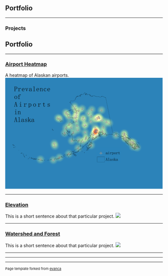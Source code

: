 ## Portfolio

---

### Projects
## Portfolio

---
### [Airport Heatmap](/project1/index)
A heatmap of Alaskan airports.
[<img src="project1/heatairports.pdf?raw=true"/>](/project1/index)

---
### [Elevation](/project2/index)
This is a short sentence about that particular project.
[<img src="project_probation/LOI_Transit_Isos.png?raw=true"/>](/project2/index)

---
### [Watershed and Forest](/project3/index)
This is a short sentence about that particular project.
[<img src="project_probation/LOI_Walking_Isos.png?raw=true"/>](/project3/index)

---

---




---
<p style="font-size:11px">Page template forked from <a href="https://github.com/evanca/quick-portfolio">evanca</a></p>
<!-- Remove above link if you don't want to attibute -->
